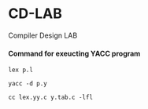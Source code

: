 # CD-LAB
Compiler Design LAB








#### Command for exeucting YACC program

```
lex p.l

yacc -d p.y

cc lex.yy.c y.tab.c -lfl

```

